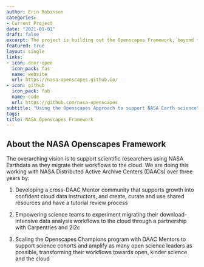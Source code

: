 ```yaml
---
author: Erin Robinson
categories:
- Current Project
date: "2021-01-01"
draft: false
excerpt: The project is building out the Openscapes Framework, beyond the flagship Openscapes Science Champions Program, to support NASA Distributed Active Archive Centers (DAACs) as they transition researchers using NASA Earth science data to the cloud. 
featured: true
layout: single
links:
- icon: door-open
  icon_pack: fas
  name: website
  url: https://nasa-openscapes.github.io/
- icon: github
  icon_pack: fab
  name: code
  url: https://github.com/nasa-openscapes
subtitle: "Using the Openscapes Approach to support NASA Earth science"
tags:
title: NASA Openscapes Framework 
---
```


## About the NASA Openscapes Framework 
The overarching vision is to support scientific researchers using NASA Earthdata as they migrate their workflows to the cloud. We are doing this working with NASA Distributed Active Archive Centers (DAACs) over three years by:

1. Developing a cross-DAAC Mentor community that supports growth into confident cloud data instructors, and create, curate and use shared resources and have a tutorial review process

2. Empowering science teams to experiment migrating their download-intensive data analysis workflows to the cloud through a partnership with Carpentries and 2i2c

3. Scaling the Openscapes Champions program with DAAC Mentors to support science cohorts and amplify as many open science leaders as possible, transforming their workflows towards open, kinder science and the cloud

